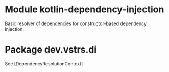 # Module kotlin-dependency-injection

Basic resolver of dependencies for constructor-based dependency injection.

# Package dev.vstrs.di

See [DependencyResolutionContext]
